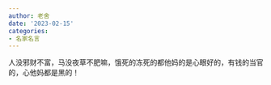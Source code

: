 ```yaml
---
author: 老舍
date: '2023-02-15'
categories:
- 名家名言
---
```

人没邪财不富，马没夜草不肥嘛，饿死的冻死的都他妈的是心眼好的，有钱的当官的，心他妈都是黑的！
